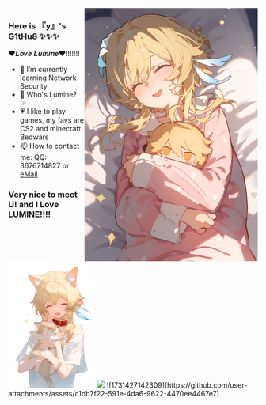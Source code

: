 <img width="350px" align="right" src="https://raw.githubusercontent.com/Love-Lumine/Love-Lumine/refs/heads/main/1731426892115.png"/>

###       Here is 『y』's G1tHu8 ✨✨✨

❤𝑳𝒐𝒗𝒆 𝑳𝒖𝒎𝒊𝒏𝒆❤!!!!!!!

- 👣 I’m currently learning Network Security
- 💝 Who's Lumine?      ☞
- 💗 I like to play games, my favs are CS2 and minecraft Bedwars
- 📫 How to contact me: QQ: 3676714827 or [eMail](https://skate-yy@hotmail.com)

### Very nice to meet U! and I Love LUMINE!!!!
<img width="175px" align="down" src="https://raw.githubusercontent.com/Love-Lumine/Love-Lumine/refs/heads/main/1731427162531.jpg"/>
<img width="175px" aligen="right" src="https://github.com/Love-Lumine/Love-Lumine/blob/main/1731427142309.jpg?raw=true"/>
![1731427142309](https://github.com/user-attachments/assets/c1db7f22-591e-4da6-9622-4470ee4467e7)
